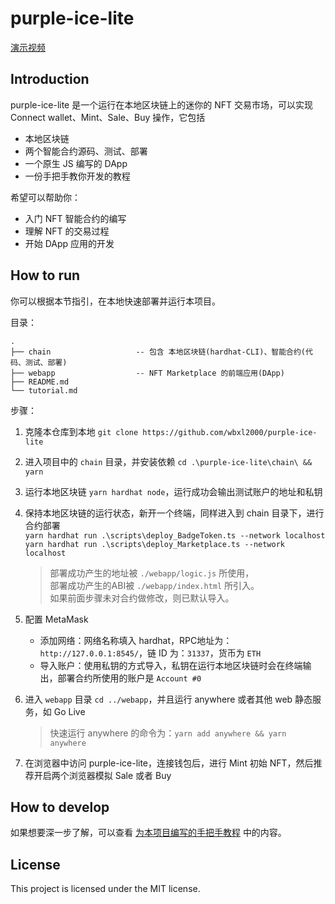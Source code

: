 # purple-ice-lite

[演示视频](https://www.bilibili.com/video/BV1uU4y117U1/)

## Introduction

purple-ice-lite 是一个运行在本地区块链上的迷你的 NFT 交易市场，可以实现 Connect wallet、Mint、Sale、Buy 操作，它包括

- 本地区块链
- 两个智能合约源码、测试、部署
- 一个原生 JS 编写的 DApp
- 一份手把手教你开发的教程

希望可以帮助你：

- 入门 NFT 智能合约的编写
- 理解 NFT 的交易过程
- 开始 DApp 应用的开发

## How to run

你可以根据本节指引，在本地快速部署并运行本项目。

目录：

```plain
.
├── chain                   -- 包含 本地区块链(hardhat-CLI)、智能合约(代码、测试、部署)
├── webapp                  -- NFT Marketplace 的前端应用(DApp)
├── README.md  
└── tutorial.md 
```

步骤：

1. 克隆本仓库到本地 `git clone https://github.com/wbxl2000/purple-ice-lite`
2. 进入项目中的 `chain` 目录，并安装依赖 `cd .\purple-ice-lite\chain\ && yarn`
3. 运行本地区块链 `yarn hardhat node`，运行成功会输出测试账户的地址和私钥
4. 保持本地区块链的运行状态，新开一个终端，同样进入到 chain 目录下，进行合约部署</br>
    `yarn hardhat run .\scripts\deploy_BadgeToken.ts --network localhost`</br>
    `yarn hardhat run .\scripts\deploy_Marketplace.ts --network localhost`</br>

    > 部署成功产生的地址被 `./webapp/logic.js` 所使用，</br>
    > 部署成功产生的ABI被 `./webapp/index.html` 所引入。</br>
    > 如果前面步骤未对合约做修改，则已默认导入。

5. 配置 MetaMask
   - 添加网络：网络名称填入 hardhat，RPC地址为：`http://127.0.0.1:8545/`，链 ID 为：`31337`，货币为 `ETH`
   - 导入账户：使用私钥的方式导入，私钥在运行本地区块链时会在终端输出，部署合约所使用的账户是 `Account #0`

6. 进入 `webapp` 目录 `cd ../webapp`，并且运行 anywhere 或者其他 web 静态服务，如 Go Live
    > 快速运行 anywhere 的命令为：`yarn add anywhere && yarn anywhere`

7. 在浏览器中访问 purple-ice-lite，连接钱包后，进行 Mint 初始 NFT，然后推荐开启两个浏览器模拟 Sale 或者 Buy

## How to develop

如果想要深一步了解，可以查看 [为本项目编写的手把手教程](./tutorial.md) 中的内容。

## License

This project is licensed under the MIT license.
